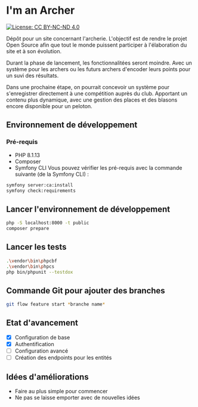 # I'm an Archer

[![License: CC BY-NC-ND 4.0](https://img.shields.io/badge/License-CC_BY--NC--ND_4.0-lightgrey.svg)](https://creativecommons.org/licenses/by-nc-nd/4.0/)

Dépôt pour un site concernant l'archerie. L'objectif est de rendre le projet Open Source afin que tout le monde puissent participer à l'élaboration du site et à son évolution.

Durant la phase de lancement, les fonctionnalitées seront moindre. Avec un système pour les archers ou les futurs archers d'encoder leurs points pour un suvi des résultats.

Dans une prochaine étape, on pourrait concevoir un système pour s'enregistrer directement à une compétition auprès du club. Apportant un contenu plus dynamique, avec une gestion des places et des blasons encore disponible pour un peloton.

## Environnement de développement

### Pré-requis

* PHP 8.1.13
* Composer
* Symfony CLI
Vous pouvez vérifier les pré-requis avec la commande suivante (de la Symfony CLI) :

```bash
symfony server:ca:install
symfony check:requirements
```

## Lancer l'environnement de développement

```bash
php -S localhost:8000 -t public
composer prepare
```

## Lancer les tests

```bash
.\vendor\bin\phpcbf
.\vendor\bin\phpcs
php bin/phpunit --testdox
```

## Commande Git pour ajouter des branches

```bash
git flow feature start *branche name*
```

## Etat d'avancement

* [x] Configuration de base
* [x] Authentification
* [ ] Configuration avancé
* [ ] Création des endpoints pour les entités

## Idées d'améliorations

* Faire au plus simple pour commencer
* Ne pas se laisse emporter avec de nouvelles idées
